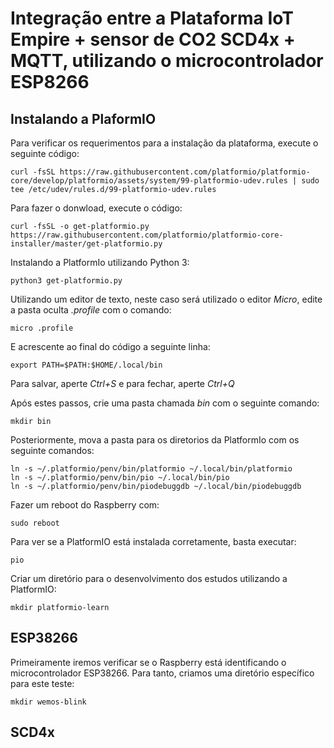# Integração entre a Plataforma IoT Empire + sensor de CO2 SCD4x + MQTT, utilizando o microcontrolador ESP8266

## Instalando a PlaformIO

Para verificar os requerimentos para a instalação da plataforma, execute o seguinte código:
```
curl -fsSL https://raw.githubusercontent.com/platformio/platformio-core/develop/platformio/assets/system/99-platformio-udev.rules | sudo tee /etc/udev/rules.d/99-platformio-udev.rules
```

Para fazer o donwload, execute o código:
```
curl -fsSL -o get-platformio.py https://raw.githubusercontent.com/platformio/platformio-core-installer/master/get-platformio.py
```
Instalando a PlatformIo utilizando Python 3:
```
python3 get-platformio.py
```

Utilizando um editor de texto, neste caso será utilizado o editor *Micro*, edite a pasta oculta *.profile* com o comando:
```
micro .profile
```
E acrescente ao final do código a seguinte linha:
```
export PATH=$PATH:$HOME/.local/bin
```
Para salvar, aperte *Ctrl+S* e para fechar, aperte *Ctrl+Q*

Após estes passos, crie uma pasta chamada *bin* com o seguinte comando:
```
mkdir bin
```
Posteriormente, mova a pasta para os diretorios da PlatformIo com os seguinte comandos:
```
ln -s ~/.platformio/penv/bin/platformio ~/.local/bin/platformio
ln -s ~/.platformio/penv/bin/pio ~/.local/bin/pio
ln -s ~/.platformio/penv/bin/piodebuggdb ~/.local/bin/piodebuggdb
```

Fazer um reboot do Raspberry com:
```
sudo reboot
```
Para ver se a PlatformIO está instalada corretamente, basta executar:
```
pio
```

Criar um diretório para o desenvolvimento dos estudos utilizando a PlatformIO:
```
mkdir platformio-learn
```

## ESP38266
Primeiramente iremos verificar se o Raspberry está identificando o microcontrolador ESP38266. Para tanto, criamos uma diretório específico para este teste:
```
mkdir wemos-blink
```

## SCD4x

